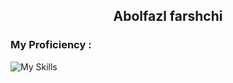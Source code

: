 <h2 align = 'center'>Abolfazl farshchi</h2>



<h3>My Proficiency :</h3>
<img src='https://skillicons.dev/icons?i=html,css,js,wordpress,git,github' alt = 'My Skills' />
